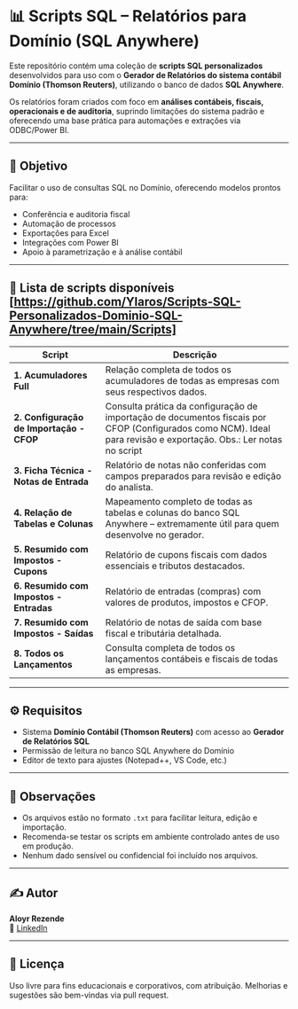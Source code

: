 # 📊 Scripts SQL – Relatórios para Domínio (SQL Anywhere)

Este repositório contém uma coleção de **scripts SQL personalizados** desenvolvidos para uso com o **Gerador de Relatórios do sistema contábil Domínio (Thomson Reuters)**, utilizando o banco de dados **SQL Anywhere**.

Os relatórios foram criados com foco em **análises contábeis, fiscais, operacionais e de auditoria**, suprindo limitações do sistema padrão e oferecendo uma base prática para automações e extrações via ODBC/Power BI.

---

## 🎯 Objetivo

Facilitar o uso de consultas SQL no Domínio, oferecendo modelos prontos para:

- Conferência e auditoria fiscal
- Automação de processos
- Exportações para Excel
- Integrações com Power BI
- Apoio à parametrização e à análise contábil

---

## 📂 Lista de scripts disponíveis [https://github.com/Ylaros/Scripts-SQL-Personalizados-Dominio-SQL-Anywhere/tree/main/Scripts]

| Script                                       | Descrição                                                                                     |
|---------------------------------------------|-----------------------------------------------------------------------------------------------|
| **1. Acumuladores Full**                    | Relação completa de todos os acumuladores de todas as empresas com seus respectivos dados.   |
| **2. Configuração de Importação - CFOP**    | Consulta prática da configuração de importação de documentos fiscais por CFOP (Configurados como NCM). Ideal para revisão e exportação. Obs.: Ler notas no script |
| **3. Ficha Técnica - Notas de Entrada**     | Relatório de notas não conferidas com campos preparados para revisão e edição do analista.   |
| **4. Relação de Tabelas e Colunas**         | Mapeamento completo de todas as tabelas e colunas do banco SQL Anywhere – extremamente útil para quem desenvolve no gerador. |
| **5. Resumido com Impostos - Cupons**       | Relatório de cupons fiscais com dados essenciais e tributos destacados.                      |
| **6. Resumido com Impostos - Entradas**     | Relatório de entradas (compras) com valores de produtos, impostos e CFOP.                    |
| **7. Resumido com Impostos - Saídas**       | Relatório de notas de saída com base fiscal e tributária detalhada.                         |
| **8. Todos os Lançamentos**                 | Consulta completa de todos os lançamentos contábeis e fiscais de todas as empresas.          |

---

## ⚙️ Requisitos

- Sistema **Domínio Contábil (Thomson Reuters)** com acesso ao **Gerador de Relatórios SQL**
- Permissão de leitura no banco SQL Anywhere do Domínio
- Editor de texto para ajustes (Notepad++, VS Code, etc.)

---

## 📎 Observações

- Os arquivos estão no formato `.txt` para facilitar leitura, edição e importação.
- Recomenda-se testar os scripts em ambiente controlado antes de uso em produção.
- Nenhum dado sensível ou confidencial foi incluído nos arquivos.

---

## ✍️ Autor

**Aloyr Rezende**  
🔗 [LinkedIn](https://www.linkedin.com/in/aloyr-rezende)

---

## 🪪 Licença

Uso livre para fins educacionais e corporativos, com atribuição. Melhorias e sugestões são bem-vindas via pull request.
